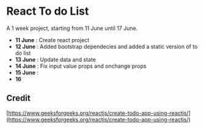 # React To do List

A 1 week project, starting from 11 June until 17 June.

- **11 June** : Create react project
- **12 June** : Added bootstrap dependecies and added a static version of to do list
- **13 June** : Update data and state
- **14 June** : Fix input value props and onchange props
- **15 June** : 
- **16**

## Credit
[https://www.geeksforgeeks.org/reactjs/create-todo-app-using-reactjs/](https://www.geeksforgeeks.org/reactjs/create-todo-app-using-reactjs/)